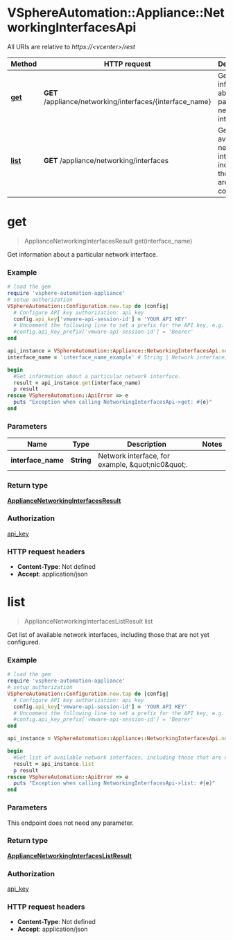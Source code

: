 # VSphereAutomation::Appliance::NetworkingInterfacesApi

All URIs are relative to *https://&lt;vcenter&gt;/rest*

Method | HTTP request | Description
------------- | ------------- | -------------
[**get**](NetworkingInterfacesApi.md#get) | **GET** /appliance/networking/interfaces/{interface_name} | Get information about a particular network interface.
[**list**](NetworkingInterfacesApi.md#list) | **GET** /appliance/networking/interfaces | Get list of available network interfaces, including those that are not yet configured.


# **get**
> ApplianceNetworkingInterfacesResult get(interface_name)

Get information about a particular network interface.

### Example
```ruby
# load the gem
require 'vsphere-automation-appliance'
# setup authorization
VSphereAutomation::Configuration.new.tap do |config|
  # Configure API key authorization: api_key
  config.api_key['vmware-api-session-id'] = 'YOUR API KEY'
  # Uncomment the following line to set a prefix for the API key, e.g. 'Bearer' (defaults to nil)
  #config.api_key_prefix['vmware-api-session-id'] = 'Bearer'
end

api_instance = VSphereAutomation::Appliance::NetworkingInterfacesApi.new
interface_name = 'interface_name_example' # String | Network interface, for example, \"nic0\".

begin
  #Get information about a particular network interface.
  result = api_instance.get(interface_name)
  p result
rescue VSphereAutomation::ApiError => e
  puts "Exception when calling NetworkingInterfacesApi->get: #{e}"
end
```

### Parameters

Name | Type | Description  | Notes
------------- | ------------- | ------------- | -------------
 **interface_name** | **String**| Network interface, for example, \&quot;nic0\&quot;. | 

### Return type

[**ApplianceNetworkingInterfacesResult**](ApplianceNetworkingInterfacesResult.md)

### Authorization

[api_key](../README.md#api_key)

### HTTP request headers

 - **Content-Type**: Not defined
 - **Accept**: application/json



# **list**
> ApplianceNetworkingInterfacesListResult list

Get list of available network interfaces, including those that are not yet configured.

### Example
```ruby
# load the gem
require 'vsphere-automation-appliance'
# setup authorization
VSphereAutomation::Configuration.new.tap do |config|
  # Configure API key authorization: api_key
  config.api_key['vmware-api-session-id'] = 'YOUR API KEY'
  # Uncomment the following line to set a prefix for the API key, e.g. 'Bearer' (defaults to nil)
  #config.api_key_prefix['vmware-api-session-id'] = 'Bearer'
end

api_instance = VSphereAutomation::Appliance::NetworkingInterfacesApi.new

begin
  #Get list of available network interfaces, including those that are not yet configured.
  result = api_instance.list
  p result
rescue VSphereAutomation::ApiError => e
  puts "Exception when calling NetworkingInterfacesApi->list: #{e}"
end
```

### Parameters
This endpoint does not need any parameter.

### Return type

[**ApplianceNetworkingInterfacesListResult**](ApplianceNetworkingInterfacesListResult.md)

### Authorization

[api_key](../README.md#api_key)

### HTTP request headers

 - **Content-Type**: Not defined
 - **Accept**: application/json



